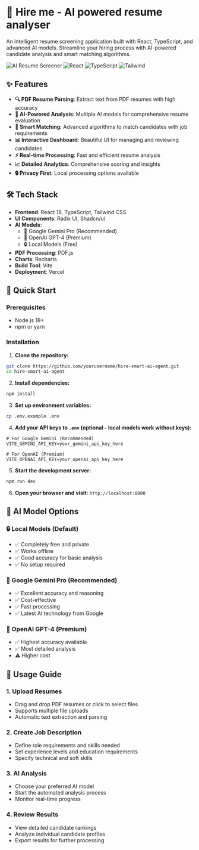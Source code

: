 # 🚀 Hire me - AI powered resume analyser

An intelligent resume screening application built with React, TypeScript, and advanced AI models. Streamline your hiring process with AI-powered candidate analysis and smart matching algorithms.

![AI Resume Screener](https://img.shields.io/badge/AI-Powered-blue) ![React](https://img.shields.io/badge/React-18-blue) ![TypeScript](https://img.shields.io/badge/TypeScript-5-blue) ![Tailwind](https://img.shields.io/badge/Tailwind-CSS-blue)

## ✨ Features

- **🔍 PDF Resume Parsing**: Extract text from PDF resumes with high accuracy
- **🤖 AI-Powered Analysis**: Multiple AI models for comprehensive resume evaluation
- **🎯 Smart Matching**: Advanced algorithms to match candidates with job requirements
- **📊 Interactive Dashboard**: Beautiful UI for managing and reviewing candidates
- **⚡ Real-time Processing**: Fast and efficient resume analysis
- **📈 Detailed Analytics**: Comprehensive scoring and insights
- **🔒 Privacy First**: Local processing options available

## 🛠️ Tech Stack

- **Frontend**: React 18, TypeScript, Tailwind CSS
- **UI Components**: Radix UI, Shadcn/ui
- **AI Models**:
  - 🌟 Google Gemini Pro (Recommended)
  - 🧠 OpenAI GPT-4 (Premium)
  - 🔒 Local Models (Free)
- **PDF Processing**: PDF.js
- **Charts**: Recharts
- **Build Tool**: Vite
- **Deployment**: Vercel

## 🚀 Quick Start

### Prerequisites

- Node.js 18+
- npm or yarn

### Installation

1. **Clone the repository:**
```bash
git clone https://github.com/yourusername/hire-smart-ai-agent.git
cd hire-smart-ai-agent
```

2. **Install dependencies:**
```bash
npm install
```

3. **Set up environment variables:**
```bash
cp .env.example .env
```

4. **Add your API keys to `.env` (optional - local models work without keys):**
```env
# For Google Gemini (Recommended)
VITE_GEMINI_API_KEY=your_gemini_api_key_here

# For OpenAI (Premium)
VITE_OPENAI_API_KEY=your_openai_api_key_here
```

5. **Start the development server:**
```bash
npm run dev
```

6. **Open your browser and visit:** `http://localhost:8080`

## 🤖 AI Model Options

### 🔒 Local Models (Default)
- ✅ Completely free and private
- ✅ Works offline
- ✅ Good accuracy for basic analysis
- ✅ No setup required

### 🌟 Google Gemini Pro (Recommended)
- ✅ Excellent accuracy and reasoning
- ✅ Cost-effective
- ✅ Fast processing
- ✅ Latest AI technology from Google

### 🧠 OpenAI GPT-4 (Premium)
- ✅ Highest accuracy available
- ✅ Most detailed analysis
- ⚠️ Higher cost

## 📖 Usage Guide

### 1. **Upload Resumes**
- Drag and drop PDF resumes or click to select files
- Supports multiple file uploads
- Automatic text extraction and parsing

### 2. **Create Job Description**
- Define role requirements and skills needed
- Set experience levels and education requirements
- Specify technical and soft skills

### 3. **AI Analysis**
- Choose your preferred AI model
- Start the automated analysis process
- Monitor real-time progress

### 4. **Review Results**
- View detailed candidate rankings
- Analyze individual candidate profiles
- Export results for further processing
